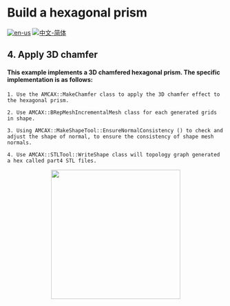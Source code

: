 # Build a hexagonal prism

[![en-us](https://img.shields.io/badge/en-us-yellow.svg)](./README.md) [![中文-简体](https://img.shields.io/badge/%E4%B8%AD%E6%96%87-%E7%AE%80%E4%BD%93-red.svg)](./README.zh_cn.md)

## 4. Apply 3D chamfer

#### This example implements a 3D chamfered hexagonal prism. The specific implementation is as follows:

	1. Use the AMCAX::MakeChamfer class to apply the 3D chamfer effect to the hexagonal prism.

	2. Use AMCAX::BRepMeshIncrementalMesh class for each generated grids in shape.

	3. Using AMCAX::MakeShapeTool::EnsureNormalConsistency () to check and adjust the shape of normal, to ensure the consistency of shape mesh normals.

	4. Use AMCAX::STLTool::WriteShape class will topology graph generated a hex called part4 STL files.

<div align = center><img src="https://s2.loli.net/2024/09/30/eX5FPmIL81prNCY.png" width="300" height="300">